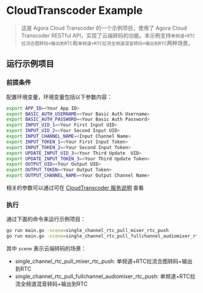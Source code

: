 # CloudTranscoder Example

> 这是 Agora Cloud Transcoder 的一个示例项目，使用了 Agora Cloud Transcoder RESTful API，实现了云端转码的功能。本示例支持`单频道+RTC拉流合图转码+输出到RTC`和`单频道+RTC拉流全频道混音转码+输出到RTC`两种场景。

## 运行示例项目

### 前提条件

配置环境变量，环境变量包括以下参数内容：

```bash
export APP_ID=<Your App ID>
export BASIC_AUTH_USERNAME=<Your Basic Auth Username>
export BASIC_AUTH_PASSWORD=<Your Basic Auth Password>
export INPUT_UID_1=<Your First Input UID>
export INPUT_UID_2=<Your Second Input UID>
export INPUT_CHANNEL_NAME=<Input Channel Name>
export INPUT_TOKEN_1=<Your First Input Token>
export INPUT_TOKEN_2=<Your Second Input Token>
export UPDATE_INPUT_UID_3=<Your Third Update  UID>
export UPDATE_INPUT_TOKEN_3=<Your Third Update Token>
export OUTPUT_UID=<Your Output UID>
export OUTPUT_TOKEN=<Your Output Token>
export OUTPUT_CHANNEL_NAME=<Your Output Channel Name>
```

相关的参数可以通过可在 [CloudTranscoder 服务说明](../../services/cloudtranscoder/README.md) 查看

### 执行

通过下面的命令来运行示例项目：

```bash
go run main.go -scene=single_channel_rtc_pull_mixer_rtc_push 
go run main.go -scene=single_channel_rtc_pull_fullchannel_audiomixer_rtc_push
```

其中 `scene` 表示云端转码的场景：

* single_channel_rtc_pull_mixer_rtc_push: 单频道+RTC拉流合图转码+输出到RTC
* single_channel_rtc_pull_fullchannel_audiomixer_rtc_push: 单频道+RTC拉流全频道混音转码+输出到RTC
